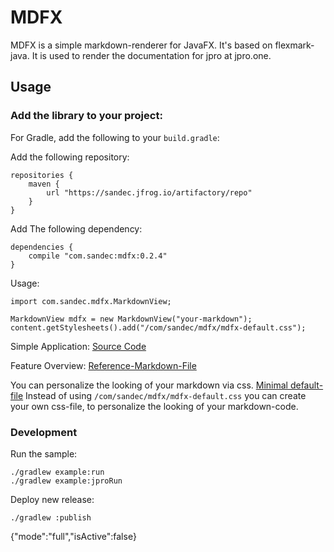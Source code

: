 # MDFX

MDFX is a simple markdown-renderer for JavaFX. It's based on flexmark-java. It is used to render the documentation for
jpro at jpro.one.

## Usage

### Add the library to your project:

For Gradle, add the following to your `build.gradle`:

Add the following repository:

```
repositories {
    maven {
        url "https://sandec.jfrog.io/artifactory/repo"
    }
}
```

Add The following dependency:

```
dependencies {
    compile "com.sandec:mdfx:0.2.4"
}
```

Usage:

```
import com.sandec.mdfx.MarkdownView;

MarkdownView mdfx = new MarkdownView("your-markdown");
content.getStylesheets().add("/com/sandec/mdfx/mdfx-default.css");
```

Simple Application:
[Source Code](https://github.com/jpro-one/markdown-javafx-renderer/blob/master/example/src/main/java/com/sandec/mdfx/ExampleMDFX.java)

Feature Overview:
[Reference-Markdown-File](https://github.com/jpro-one/markdown-javafx-renderer/blob/master/example/src/main/resources/com/sandec/mdfx/sample.md)

You can personalize the looking of your markdown via css.
[Minimal default-file](https://github.com/jpro-one/markdown-javafx-renderer/blob/master/src/main/resources/com/sandec/mdfx/mdfx-default.css)
Instead of using `/com/sandec/mdfx/mdfx-default.css` you can create your own css-file, to personalize the looking of
your markdown-code.

### Development

Run the sample:

```
./gradlew example:run
./gradlew example:jproRun
```

Deploy new release:

```
./gradlew :publish
```

{"mode":"full","isActive":false}